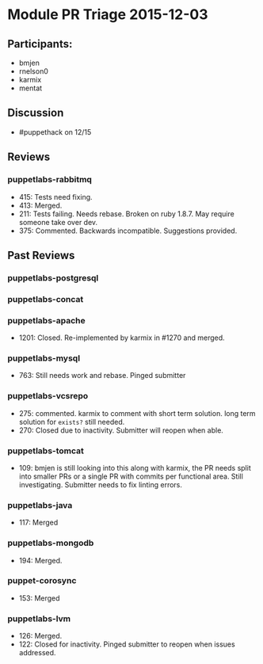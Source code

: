 # Module PR Triage 2015-12-03
## Participants:
* bmjen
* rnelson0
* karmix
* mentat

## Discussion

* #puppethack on 12/15

## Reviews

### puppetlabs-rabbitmq
* 415: Tests need fixing. 
* 413: Merged.
* 211: Tests failing. Needs rebase. Broken on ruby 1.8.7. May require someone take over dev.
* 375: Commented. Backwards incompatible. Suggestions provided.

## Past Reviews
### puppetlabs-postgresql

### puppetlabs-concat

### puppetlabs-apache
* 1201: Closed. Re-implemented by karmix in #1270 and merged.

### puppetlabs-mysql
* 763: Still needs work and rebase. Pinged submitter

### puppetlabs-vcsrepo
* 275: commented. karmix to comment with short term solution. long term solution for `exists?` still needed.
* 270: Closed due to inactivity. Submitter will reopen when able.

### puppetlabs-tomcat
* 109: bmjen is still looking into this along with karmix, the PR needs split into smaller PRs or a single PR with commits per functional area. Still investigating. Submitter needs to fix linting errors.

### puppetlabs-java
* 117: Merged

### puppetlabs-mongodb
* 194: Merged.

### puppet-corosync
* 153: Merged

### puppetlabs-lvm
* 126: Merged.
* 122: Closed for inactivity. Pinged submitter to reopen when issues addressed.
